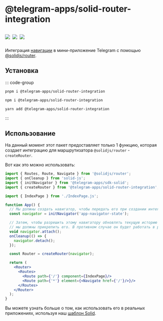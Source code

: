 # @telegram-apps/solid-router-integration

<p style="display: inline-flex; gap: 8px">
  <a href="https://npmjs.com/package/@telegram-apps/solid-router-integration">
    <img src="https://img.shields.io/npm/v/@telegram-apps/solid-router-integration?logo=npm"/>
  </a>
  <img src="https://img.shields.io/bundlephobia/minzip/@telegram-apps/solid-router-integration"/>
  <a href="https://github.com/Telegram-Mini-Apps/telegram-apps/tree/master/packages/solid-router-integration">
    <img src="https://img.shields.io/badge/source-black?logo=github"/>
  </a>
</p>

Интеграция [навигации](telegram-apps-sdk/1-x/navigation.md) в мини-приложение Telegram с помощью [@solidjs/router](https://www.npmjs.com/package/@solidjs/router).

## Установка

::: code-group

```bash [pnpm]
pnpm i @telegram-apps/solid-router-integration
```

```bash [npm]
npm i @telegram-apps/solid-router-integration
```

```bash [yarn]
yarn add @telegram-apps/solid-router-integration
```

:::

## Использование

На данный момент этот пакет предоставляет только 1 функцию, которая создает интеграцию для маршрутизатора `@solidjs/router` - `createRouter`.

Вот как это можно использовать:

```jsx
import { Routes, Route, Navigate } from '@solidjs/router';
import { onCleanup } from 'solid-js';
import { initNavigator } from '@telegram-apps/sdk-solid';
import { createRouter } from '@telegram-apps/solid-router-integration';

import { IndexPage } from './IndexPage.js';

function App() {
  // Мы должны создать навигатор, чтобы передать его при создании интеграции.
  const navigator = initNavigator('app-navigator-state');

  // Затем, чтобы разрешить этому навигатору обновлять текущую историю браузера,
  // мы должны прикрепить его. В противном случае он будет работать в режиме памяти.
  void navigator.attach();
  onCleanup(() => {
    navigator.detach();
  });

  const Router = createRouter(navigator);

  return (
    <Router>
      <Routes>
        <Route path={'/'} component={IndexPage}/>
        <Route path={'*'} element={<Navigate href={'/'}/>}/>
      </Routes>
    </Router>
  );
}
```

Вы можете узнать больше о том, как использовать его в реальных приложениях, используя
наш [шаблон Solid](https://github.com/Telegram-Mini-Apps/solidjs-template).
